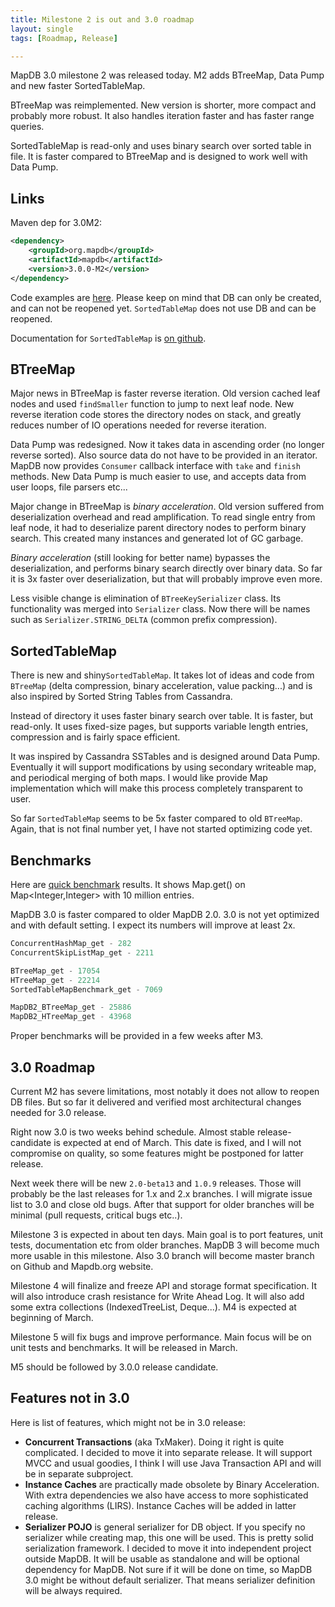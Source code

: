 ```yaml
---
title: Milestone 2 is out and 3.0 roadmap
layout: single
tags: [Roadmap, Release]

---
```


MapDB 3.0 milestone 2 was released today. M2 adds BTreeMap, Data Pump and new faster SortedTableMap.

BTreeMap was reimplemented. New version is shorter, more compact and probably more robust. It also handles iteration faster and has faster range queries.

SortedTableMap is read-only and uses binary search over sorted table in file. It is faster compared to BTreeMap and is designed to work well with Data Pump.

Links
-----

Maven dep for 3.0M2:

```xml
<dependency>
    <groupId>org.mapdb</groupId>
    <artifactId>mapdb</artifactId>
    <version>3.0.0-M2</version>
</dependency>
```

Code examples are [here](https://github.com/jankotek/mapdb/tree/mapdb3/mapdb-site/src/test/java/doc). Please keep on mind that DB can only be created, and can not be reopened yet. `SortedTableMap` does not use DB and can be reopened.

Documentation for `SortedTableMap` is [on github](https://raw.githubusercontent.com/jankotek/mapdb/mapdb3/mapdb-site/doc/sortedtablemap.rst).

BTreeMap
--------

Major news in BTreeMap is faster reverse iteration. Old version cached leaf nodes and used `findSmaller` function to jump to next leaf node. New reverse iteration code stores the directory nodes on stack, and greatly reduces number of IO operations needed for reverse iteration.

Data Pump was redesigned. Now it takes data in ascending order (no longer reverse sorted). Also source data do not have to be provided in an iterator. MapDB now provides `Consumer` callback interface with `take` and `finish` methods. New Data Pump is much easier to use, and accepts data from user loops, file parsers etc...

Major change in BTreeMap is *binary acceleration*. Old version suffered from deserialization overhead and read amplification. To read single entry from leaf node, it had to deserialize parent directory nodes to perform binary search. This created many instances and generated lot of GC garbage.

*Binary acceleration* (still looking for better name) bypasses the deserialization, and performs binary search directly over binary data. So far it is 3x faster over deserialization, but that will probably improve even more.

Less visible change is elimination of `BTreeKeySerializer` class. Its functionality was merged into `Serializer` class. Now there will be names such as `Serializer.STRING_DELTA` (common prefix compression).

SortedTableMap
--------------

There is new and shiny`SortedTableMap`. It takes lot of ideas and code from `BTreeMap` (delta compression, binary acceleration, value packing...) and is also inspired by Sorted String Tables from Cassandra.

Instead of directory it uses faster binary search over table. It is faster, but read-only. It uses fixed-size pages, but supports variable length entries, compression and is fairly space efficient.

It was inspired by Cassandra SSTables and is designed around Data Pump. Eventually it will support modifications by using secondary writeable map, and periodical merging of both maps. I would like provide Map implementation which will make this process completely transparent to user.

So far `SortedTableMap` seems to be 5x faster compared to old `BTreeMap`. Again, that is not final number yet, I have not started optimizing code yet.

Benchmarks
----------

Here are [quick benchmark](https://github.com/jankotek/mapdb/tree/mapdb3/mapdb-benchmark/src/test/java/org/mapdb/benchmark) results. It shows Map.get() on Map&lt;Integer,Integer&gt; with 10 million entries.

MapDB 3.0 is faster compared to older MapDB 2.0. 3.0 is not yet optimized and with default setting. I expect its numbers will improve at least 2x.

```java
ConcurrentHashMap_get - 282
ConcurrentSkipListMap_get - 2211

BTreeMap_get - 17054
HTreeMap_get - 22214
SortedTableMapBenchmark_get - 7069

MapDB2_BTreeMap_get - 25886
MapDB2_HTreeMap_get - 43968
```

Proper benchmarks will be provided in a few weeks after M3.

3.0 Roadmap
-----------

Current M2 has severe limitations, most notably it does not allow to reopen DB files. But so far it delivered and verified most architectural changes needed for 3.0 release.

Right now 3.0 is two weeks behind schedule. Almost stable release-candidate is expected at end of March. This date is fixed, and I will not compromise on quality, so some features might be postponed for latter release.

Next week there will be new `2.0-beta13` and `1.0.9` releases. Those will probably be the last releases for 1.x and 2.x branches. I will migrate issue list to 3.0 and close old bugs. After that support for older branches will be minimal (pull requests, critical bugs etc..).

Milestone 3 is expected in about ten days. Main goal is to port features, unit tests, documentation etc from older branches. MapDB 3 will become much more usable in this milestone. Also 3.0 branch will become master branch on Github and Mapdb.org website.

Milestone 4 will finalize and freeze API and storage format specification. It will also introduce crash resistance for Write Ahead Log. It will also add some extra collections (IndexedTreeList, Deque...). M4 is expected at beginning of March.

Milestone 5 will fix bugs and improve performance. Main focus will be on unit tests and benchmarks. It will be released in March.

M5 should be followed by 3.0.0 release candidate.

Features not in 3.0
-------------------

Here is list of features, which might not be in 3.0 release:

-   **Concurrent Transactions** (aka TxMaker). Doing it right is quite complicated. I decided to move it into separate release. It will support MVCC and usual goodies, I think I will use Java Transaction API and will be in separate subproject.
-   **Instance Caches** are practically made obsolete by Binary Acceleration. With extra dependencies we also have access to more sophisticated caching algorithms (LIRS). Instance Caches will be added in latter release.
-   **Serializer POJO** is general serializer for DB object. If you specify no serializer while creating map, this one will be used. This is pretty solid serialization framework. I decided to move it into independent project outside MapDB. It will be usable as standalone and will be optional dependency for MapDB. Not sure if it will be done on time, so MapDB 3.0 might be without default serializer. That means serializer definition will be always required.

